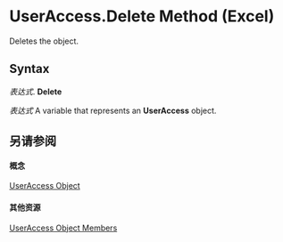 
# UserAccess.Delete Method (Excel)

Deletes the object.


## Syntax

 _表达式_. **Delete**

 _表达式_ A variable that represents an **UserAccess** object.


## 另请参阅


#### 概念


[UserAccess Object](44df1865-a5f9-e1b7-b724-41d375e9ea44.md)
#### 其他资源


[UserAccess Object Members](http://msdn.microsoft.com/library/ec6aac85-4cf3-e387-f7a5-32c51fae4553%28Office.15%29.aspx)